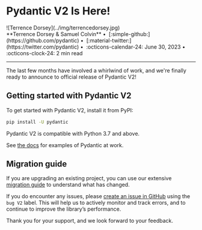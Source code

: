 # Pydantic V2 Is Here!

<aside class="blog" markdown>
![Terrence Dorsey](../img/terrencedorsey.jpg)
<div markdown>
  **Terrence Dorsey & Samuel Colvin** &bull;&nbsp;
  [:simple-github:](https://github.com/pydantic) &bull;&nbsp;
  [:material-twitter:](https://twitter.com/pydantic) &bull;&nbsp;
  :octicons-calendar-24: June 30, 2023 &bull;&nbsp;
  :octicons-clock-24: 2 min read
</div>
</aside>

---

The last few months have involved a whirlwind of work, and we're finally ready to announce to official release of
Pydantic V2!

## Getting started with Pydantic V2

To get started with Pydantic V2, install it from PyPI:

```bash
pip install -U pydantic
```

Pydantic V2 is compatible with Python 3.7 and above.

See [the docs](../index.md) for examples of Pydantic at work.

## Migration guide

If you are upgrading an existing project, you can use our extensive [migration guide](../migration.md) to understand
what has changed.

If you do encounter any issues, please [create an issue in GitHub](https://github.com/pydantic/pydantic/issues/new?assignees=&labels=bug+V2%2Cunconfirmed&projects=&template=bug-v2.yml)
using the `bug V2` label.
This will help us to actively monitor and track errors, and to continue to improve the library’s performance.

Thank you for your support, and we look forward to your feedback.
